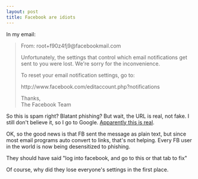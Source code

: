 ```yaml
---
layout: post
title: Facebook are idiots
---
```

<p>In my email:</p><blockquote><p>From: root+f90z4fj9@facebookmail.com</p><p>Unfortunately, the settings that control which email notifications get sent to you were lost. We're sorry for the inconvenience.</p><p>To reset your email notification settings, go to:</p><p>http://www.facebook.com/editaccount.php?notifications</p><p>Thanks,<br />The Facebook Team</p></blockquote><p>So this is spam right? Blatant phishing? But wait, the URL is real, not fake. I still don't believe it, so I go to Google. <a href="http://www.techcrunch.com/2008/11/29/facebook-loses-members-notification-settings-what-will-they-lose-next/">Apparently this is real</a>.</p><p>OK, so the good news is that FB sent the message as plain text, but since most email programs auto convert to links, that's not helping. Every FB user in the world is now being desensitized to phishing.</p><p>They should have said "log into facebook, and go to this or that tab to fix"</p><p>Of course, why did they lose everyone's settings in the first place.</p>
